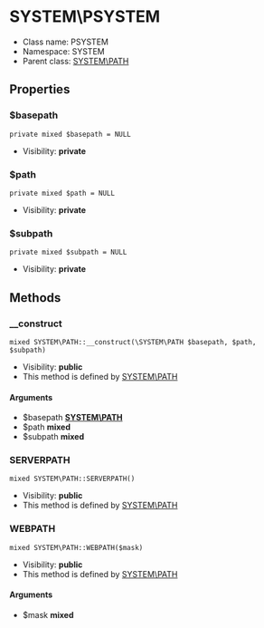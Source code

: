 SYSTEM\PSYSTEM
===============






* Class name: PSYSTEM
* Namespace: SYSTEM
* Parent class: [SYSTEM\PATH](SYSTEM-PATH)





Properties
----------


### $basepath

    private mixed $basepath = NULL





* Visibility: **private**


### $path

    private mixed $path = NULL





* Visibility: **private**


### $subpath

    private mixed $subpath = NULL





* Visibility: **private**


Methods
-------


### __construct

    mixed SYSTEM\PATH::__construct(\SYSTEM\PATH $basepath, $path, $subpath)





* Visibility: **public**
* This method is defined by [SYSTEM\PATH](SYSTEM-PATH)


#### Arguments
* $basepath **[SYSTEM\PATH](SYSTEM-PATH)**
* $path **mixed**
* $subpath **mixed**



### SERVERPATH

    mixed SYSTEM\PATH::SERVERPATH()





* Visibility: **public**
* This method is defined by [SYSTEM\PATH](SYSTEM-PATH)




### WEBPATH

    mixed SYSTEM\PATH::WEBPATH($mask)





* Visibility: **public**
* This method is defined by [SYSTEM\PATH](SYSTEM-PATH)


#### Arguments
* $mask **mixed**


